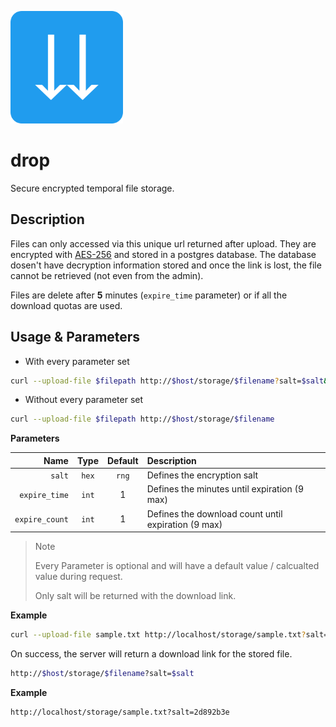 ![](static/favicon.ico) 
# drop

Secure encrypted temporal file storage.

## Description

Files can only accessed via this unique url returned after upload. They are encrypted with [AES-256](https://tools.ietf.org/html/rfc3565) and stored in a postgres database. The database dosen't have decryption information stored and once the link is lost, the file cannot be retrieved (not even from the admin).

Files are delete after **5** minutes (`expire_time` parameter) or if all the download quotas are used.

## Usage & Parameters

- With every parameter set

```bash
curl --upload-file $filepath http://$host/storage/$filename?salt=$salt&expire_count=$expire_count&expire_time=$expire_time
```

- Without every parameter set

```bash
curl --upload-file $filepath http://$host/storage/$filename
```

**Parameters**

| Name | Type | Default | Description |
| -: | :-: | :-: | :- |
| `salt`         | `hex` |  `rng` | Defines the encryption salt                         |
| `expire_time`  | `int` |  1     | Defines the minutes until expiration (9 max)        |
| `expire_count` | `int` |  1     | Defines the download count until expiration (9 max) |

> Note
>
> Every Parameter is optional and will have a default value / calcualted value during request.
>
> Only salt will be returned with the download link.


**Example**

```bash
curl --upload-file sample.txt http://localhost/storage/sample.txt?salt=2d892b3e&expire_count=1&expire_time=5
```

On success, the server will return a download link for the stored file.

```bash
http://$host/storage/$filename?salt=$salt
```
**Example**

```bash
http://localhost/storage/sample.txt?salt=2d892b3e
```